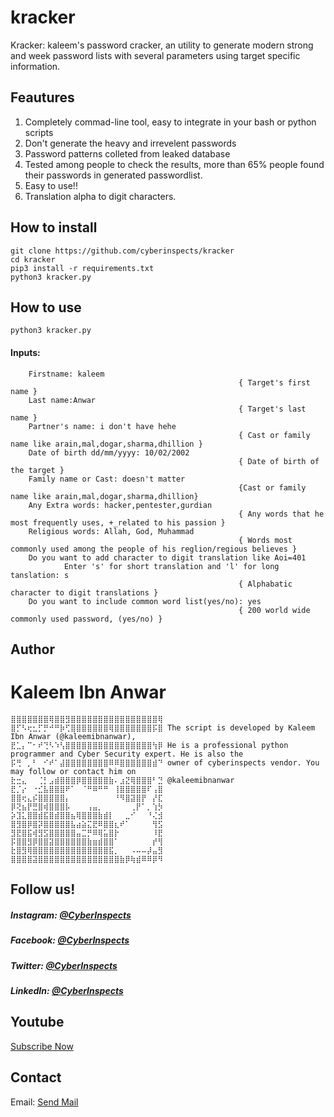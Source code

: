 # kracker
Kracker: kaleem's password cracker,  an utility to generate modern strong and week password lists with several parameters using target specific information.

## Feautures
1. Completely commad-line tool, easy to integrate in your bash or python scripts
2. Don't generate the heavy and irrevelent passwords
3. Password patterns colleted from leaked database
4. Tested among people to check the results, more than 65% people found their passwords in generated passwordlist. 
5. Easy to use!!
6. Translation alpha to digit characters.
## How to install
```
git clone https://github.com/cyberinspects/kracker
cd kracker
pip3 install -r requirements.txt
python3 kracker.py
```
## How to use
```
python3 kracker.py

```
#### Inputs:
        Firstname: kaleem                         
                                                       { Target's first name }
        Last name:Anwar                           
                                                       { Target's last name }
        Partner's name: i don't have hehe         
                                                       { Cast or family name like arain,mal,dogar,sharma,dhillion }
        Date of birth dd/mm/yyyy: 10/02/2002
                                                       { Date of birth of the target }
        Family name or Cast: doesn't matter                      
                                                       {Cast or family name like arain,mal,dogar,sharma,dhillion}
        Any Extra words: hacker,pentester,gurdian      
                                                       { Any words that he most frequently uses, +_related to his passion }
        Religious words: Allah, God, Muhammad
                                                       { Words most commonly used among the people of his reglion/regious believes }
        Do you want to add character to digit translation like Aoi=401
                Enter 's' for short translation and 'l' for long tanslation: s
                                                       { Alphabatic character to digit translations }
        Do you want to include common word list(yes/no): yes
                                                       { 200 world wide commonly used password, (yes/no) }
                                                      
## Author
# Kaleem Ibn Anwar
```
⣿⣿⣿⣿⣿⣿⣿⢿⣿⣿⣻⣿⣿⣿⣿⣿⣿⣿⣿⣿⣿⣿⣿⣿⣿⣿⣿⢿
⣿⡋⠣⢖⣂⡋⡛⠚⠛⡷⢋⣿⣿⣿⣿⣿⣿⣿⢿⣿⣿⣿⣿⣿⣿⣿⡯⣿ The script is developed by Kaleem Ibn Anwar (@kaleemibnanwar), 
⣟⣁⡄⠉⠂⠞⢙⠣⠱⢣⣿⣿⣿⣿⣿⣿⣿⣿⣿⣿⣿⣿⣿⣿⣿⣿⢳⡿ He is a professional python programmer and Cyber Security expert. He is also the
⡯⢛⠀⡀⠃⠀⠊⠞⠁⣼⣿⣿⣿⣿⣿⣿⣿⣿⠿⠿⣿⣿⣿⣿⣿⣿⣾⠙ owner of cyberinspects vendor. You may follow or contact him on 
⣗⣒⣄⠀⠀⢈⡃⣠⣾⣿⣿⣿⡿⣿⣿⣿⣿⣿⣷⠄⣰⣝⢿⣿⣿⣿⠃⣙ @kaleemibnanwar
⣟⡈⡔⠀⠐⣊⣧⣿⣿⣿⠟⠁⠀⠈⠛⠿⠛⠛⠀⢸⣿⣿⣿⣿⣿⠏⢠⣿
⣿⣿⢖⣄⡮⣿⣿⣿⣿⣿⡄⠀⠀⠀⠀⠀⠀⠀⠀⠘⠻⣿⣽⣿⡟⠀⡜⣏
⡿⢝⣦⡟⣛⣿⢾⣿⣿⣿⡧⠀⠀⠀⢠⣤⡀⠀⠀⠀⠀⠀⢀⡟⠁⡀⢱⡳
⡵⣹⣅⣿⣿⣾⣯⣿⣾⣿⣿⣦⢿⣿⣿⣿⣷⣾⡇⠀⠀⣀⠊⠀⠀⠘⢌⣺
⣿⣻⣿⡿⣿⡽⣿⣿⣿⣿⣿⣧⣴⣵⣍⣟⠿⣿⣿⣆⠞⠁⠀⠀⠀⠀⢻⣫
⣻⣟⣿⣯⢾⣻⣫⣿⣿⣿⣿⣿⣤⣉⡛⠿⢿⣥⣿⡗⠀⠀⠀⠀⠀⠀⠸⣟
⡯⣿⣿⣻⡿⣿⣿⣽⣿⣿⣿⣿⣿⣿⣷⣶⣾⣿⣿⠁⠀⠀⠀⠀⠀⠀⡞⢻
⣗⣿⣻⢿⣿⣿⣿⣿⣿⣿⣿⣿⣿⣿⣿⣿⣿⣿⣯⡀⠀⠀⠠⠤⠤⡼⣤⣻
⣿⣿⣿⣿⣽⣿⣿⣿⣿⣿⣿⣿⣿⣿⣿⣿⣿⣿⣿⣿⣷⡿⢷⣾⠿⠿⡿⠻
```
## Follow us!

##### Instagram: [@CyberInspects](https://instagram.com/cyberinspects)

##### Facebook: [@CyberInspects](https://facebook.com/cyberinspects)

##### Twitter: [@CyberInspects](https://twitter.com/cyberinspects)

##### LinkedIn: [@CyberInspects](https://linkedin.com/company/cyberinspects)

## Youtube
[Subscribe Now](https://youtube.com/c/CyberInspects) 

## Contact
Email: [Send Mail](mailto:cyberinspects@Gmail.Com)
